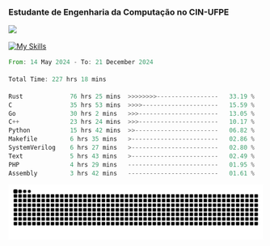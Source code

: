 
### Estudante de Engenharia da Computação no CIN-UFPE
<div>
      <!--<img width=400 src="https://github-readme-stats.vercel.app/api?username=Zed201&show_icons=true&theme=tokyonight" /-->
      <img width=400 src='https://leetcode.card.workers.dev/Zed201?theme=nord&font=baloo&extension=null' />
</div>


[![My Skills](https://skillicons.dev/icons?i=c,cpp,rust,py,java,neovim&theme=dark)](https://skillicons.dev)

<!--START_SECTION:waka-->

```rust
From: 14 May 2024 - To: 21 December 2024

Total Time: 227 hrs 18 mins

Rust             76 hrs 25 mins  >>>>>>>>-----------------   33.19 %
C                35 hrs 53 mins  >>>>---------------------   15.59 %
Go               30 hrs 2 mins   >>>----------------------   13.05 %
C++              23 hrs 24 mins  >>>----------------------   10.17 %
Python           15 hrs 42 mins  >>-----------------------   06.82 %
Makefile         6 hrs 35 mins   >------------------------   02.86 %
SystemVerilog    6 hrs 27 mins   >------------------------   02.80 %
Text             5 hrs 43 mins   >------------------------   02.49 %
PHP              4 hrs 29 mins   -------------------------   01.95 %
Assembly         3 hrs 42 mins   -------------------------   01.61 %
```

<!--END_SECTION:waka-->

<picture>
  <source media="(prefers-color-scheme: dark)" srcset="https://github.com/Zed201/Zed201/blob/output/github-contribution-grid-snake-dark.svg" />
  <img alt="github-snake" src="https://github.com/Zed201/Zed201/blob/output/github-contribution-grid-snake-dark.svg" />
</picture>
